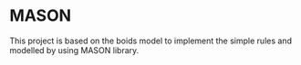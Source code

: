 # MASON
This project is based on the boids model to implement the simple rules and modelled by using MASON library.
